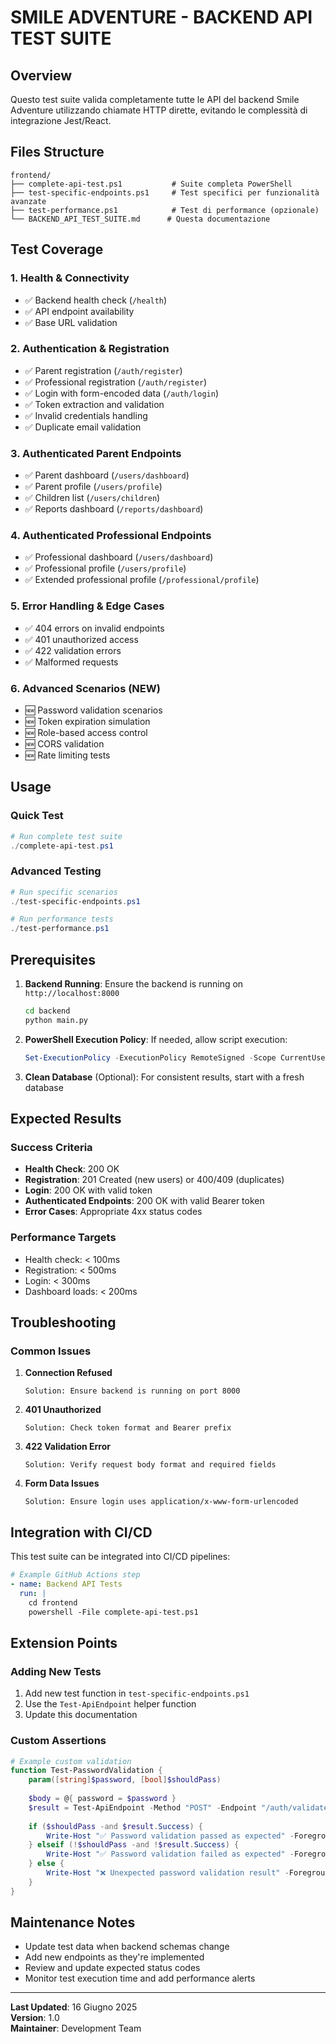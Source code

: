 # SMILE ADVENTURE - BACKEND API TEST SUITE

## Overview
Questo test suite valida completamente tutte le API del backend Smile Adventure utilizzando chiamate HTTP dirette, evitando le complessità di integrazione Jest/React.

## Files Structure
```
frontend/
├── complete-api-test.ps1           # Suite completa PowerShell
├── test-specific-endpoints.ps1     # Test specifici per funzionalità avanzate
├── test-performance.ps1            # Test di performance (opzionale)
└── BACKEND_API_TEST_SUITE.md      # Questa documentazione
```

## Test Coverage

### 1. Health & Connectivity
- ✅ Backend health check (`/health`)
- ✅ API endpoint availability
- ✅ Base URL validation

### 2. Authentication & Registration
- ✅ Parent registration (`/auth/register`)
- ✅ Professional registration (`/auth/register`)
- ✅ Login with form-encoded data (`/auth/login`)
- ✅ Token extraction and validation
- ✅ Invalid credentials handling
- ✅ Duplicate email validation

### 3. Authenticated Parent Endpoints
- ✅ Parent dashboard (`/users/dashboard`)
- ✅ Parent profile (`/users/profile`)
- ✅ Children list (`/users/children`)
- ✅ Reports dashboard (`/reports/dashboard`)

### 4. Authenticated Professional Endpoints
- ✅ Professional dashboard (`/users/dashboard`)
- ✅ Professional profile (`/users/profile`)
- ✅ Extended professional profile (`/professional/profile`)

### 5. Error Handling & Edge Cases
- ✅ 404 errors on invalid endpoints
- ✅ 401 unauthorized access
- ✅ 422 validation errors
- ✅ Malformed requests

### 6. Advanced Scenarios (NEW)
- 🆕 Password validation scenarios
- 🆕 Token expiration simulation
- 🆕 Role-based access control
- 🆕 CORS validation
- 🆕 Rate limiting tests

## Usage

### Quick Test
```powershell
# Run complete test suite
./complete-api-test.ps1
```

### Advanced Testing
```powershell
# Run specific scenarios
./test-specific-endpoints.ps1

# Run performance tests
./test-performance.ps1
```

## Prerequisites

1. **Backend Running**: Ensure the backend is running on `http://localhost:8000`
   ```bash
   cd backend
   python main.py
   ```

2. **PowerShell Execution Policy**: If needed, allow script execution:
   ```powershell
   Set-ExecutionPolicy -ExecutionPolicy RemoteSigned -Scope CurrentUser
   ```

3. **Clean Database** (Optional): For consistent results, start with a fresh database

## Expected Results

### Success Criteria
- **Health Check**: 200 OK
- **Registration**: 201 Created (new users) or 400/409 (duplicates)
- **Login**: 200 OK with valid token
- **Authenticated Endpoints**: 200 OK with valid Bearer token
- **Error Cases**: Appropriate 4xx status codes

### Performance Targets
- Health check: < 100ms
- Registration: < 500ms
- Login: < 300ms
- Dashboard loads: < 200ms

## Troubleshooting

### Common Issues

1. **Connection Refused**
   ```
   Solution: Ensure backend is running on port 8000
   ```

2. **401 Unauthorized**
   ```
   Solution: Check token format and Bearer prefix
   ```

3. **422 Validation Error**
   ```
   Solution: Verify request body format and required fields
   ```

4. **Form Data Issues**
   ```
   Solution: Ensure login uses application/x-www-form-urlencoded
   ```

## Integration with CI/CD

This test suite can be integrated into CI/CD pipelines:

```yaml
# Example GitHub Actions step
- name: Backend API Tests
  run: |
    cd frontend
    powershell -File complete-api-test.ps1
```

## Extension Points

### Adding New Tests
1. Add new test function in `test-specific-endpoints.ps1`
2. Use the `Test-ApiEndpoint` helper function
3. Update this documentation

### Custom Assertions
```powershell
# Example custom validation
function Test-PasswordValidation {
    param([string]$password, [bool]$shouldPass)
    
    $body = @{ password = $password }
    $result = Test-ApiEndpoint -Method "POST" -Endpoint "/auth/validate-password" -Body $body
    
    if ($shouldPass -and $result.Success) {
        Write-Host "✅ Password validation passed as expected" -ForegroundColor Green
    } elseif (!$shouldPass -and !$result.Success) {
        Write-Host "✅ Password validation failed as expected" -ForegroundColor Green
    } else {
        Write-Host "❌ Unexpected password validation result" -ForegroundColor Red
    }
}
```

## Maintenance Notes

- Update test data when backend schemas change
- Add new endpoints as they're implemented
- Review and update expected status codes
- Monitor test execution time and add performance alerts

---

**Last Updated**: 16 Giugno 2025  
**Version**: 1.0  
**Maintainer**: Development Team
